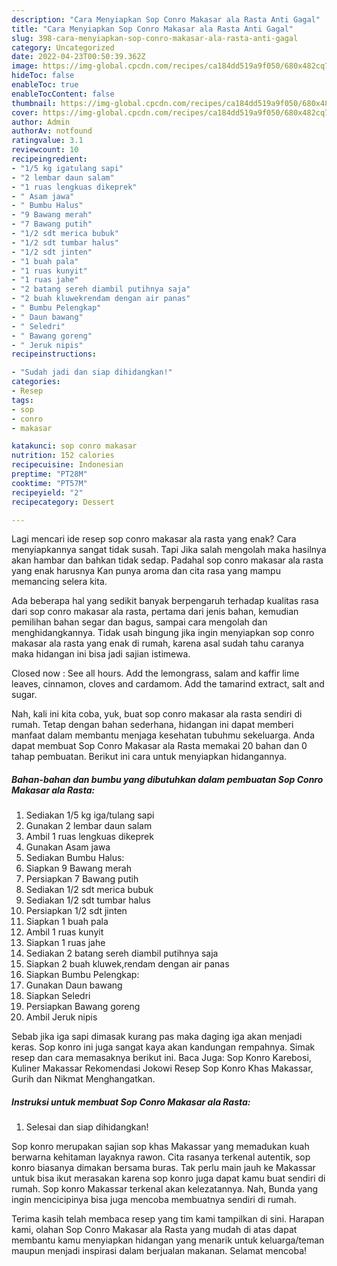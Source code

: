 ```yaml
---
description: "Cara Menyiapkan Sop Conro Makasar ala Rasta Anti Gagal"
title: "Cara Menyiapkan Sop Conro Makasar ala Rasta Anti Gagal"
slug: 398-cara-menyiapkan-sop-conro-makasar-ala-rasta-anti-gagal
category: Uncategorized
date: 2022-04-23T00:50:39.362Z
image: https://img-global.cpcdn.com/recipes/ca184dd519a9f050/680x482cq70/sop-conro-makasar-ala-rasta-foto-resep-utama.jpg
hideToc: false
enableToc: true
enableTocContent: false
thumbnail: https://img-global.cpcdn.com/recipes/ca184dd519a9f050/680x482cq70/sop-conro-makasar-ala-rasta-foto-resep-utama.jpg
cover: https://img-global.cpcdn.com/recipes/ca184dd519a9f050/680x482cq70/sop-conro-makasar-ala-rasta-foto-resep-utama.jpg
author: Admin
authorAv: notfound
ratingvalue: 3.1
reviewcount: 10
recipeingredient:
- "1/5 kg igatulang sapi"
- "2 lembar daun salam"
- "1 ruas lengkuas dikeprek"
- " Asam jawa"
- " Bumbu Halus"
- "9 Bawang merah"
- "7 Bawang putih"
- "1/2 sdt merica bubuk"
- "1/2 sdt tumbar halus"
- "1/2 sdt jinten"
- "1 buah pala"
- "1 ruas kunyit"
- "1 ruas jahe"
- "2 batang sereh diambil putihnya saja"
- "2 buah kluwekrendam dengan air panas"
- " Bumbu Pelengkap"
- " Daun bawang"
- " Seledri"
- " Bawang goreng"
- " Jeruk nipis"
recipeinstructions:

- "Sudah jadi dan siap dihidangkan!"
categories:
- Resep
tags:
- sop
- conro
- makasar

katakunci: sop conro makasar 
nutrition: 152 calories
recipecuisine: Indonesian
preptime: "PT28M"
cooktime: "PT57M"
recipeyield: "2"
recipecategory: Dessert

---
```



Lagi mencari ide resep sop conro makasar ala rasta yang enak? Cara menyiapkannya sangat tidak susah. Tapi Jika salah mengolah maka hasilnya akan hambar dan bahkan tidak sedap. Padahal sop conro makasar ala rasta yang enak harusnya Kan punya aroma dan cita rasa yang mampu memancing selera kita.


Ada beberapa hal yang sedikit banyak berpengaruh terhadap kualitas rasa dari sop conro makasar ala rasta, pertama dari jenis bahan, kemudian pemilihan bahan segar dan bagus, sampai cara mengolah dan menghidangkannya. Tidak usah bingung jika ingin menyiapkan sop conro makasar ala rasta yang enak di rumah, karena asal sudah tahu caranya maka hidangan ini bisa jadi sajian istimewa.

Closed now : See all hours. Add the lemongrass, salam and kaffir lime leaves, cinnamon, cloves and cardamom. Add the tamarind extract, salt and sugar.


Nah, kali ini kita coba, yuk, buat sop conro makasar ala rasta sendiri di rumah. Tetap dengan bahan sederhana, hidangan ini dapat memberi manfaat dalam membantu menjaga kesehatan tubuhmu sekeluarga. Anda dapat membuat Sop Conro Makasar ala Rasta memakai 20 bahan dan 0 tahap pembuatan. Berikut ini cara untuk menyiapkan hidangannya.

<!--inarticleads1-->

##### Bahan-bahan dan bumbu yang dibutuhkan dalam pembuatan Sop Conro Makasar ala Rasta:

1. Sediakan 1/5 kg iga/tulang sapi
1. Gunakan 2 lembar daun salam
1. Ambil 1 ruas lengkuas dikeprek
1. Gunakan  Asam jawa
1. Sediakan  Bumbu Halus:
1. Siapkan 9 Bawang merah
1. Persiapkan 7 Bawang putih
1. Sediakan 1/2 sdt merica bubuk
1. Sediakan 1/2 sdt tumbar halus
1. Persiapkan 1/2 sdt jinten
1. Siapkan 1 buah pala
1. Ambil 1 ruas kunyit
1. Siapkan 1 ruas jahe
1. Sediakan 2 batang sereh diambil putihnya saja
1. Siapkan 2 buah kluwek,rendam dengan air panas
1. Siapkan  Bumbu Pelengkap:
1. Gunakan  Daun bawang
1. Siapkan  Seledri
1. Persiapkan  Bawang goreng
1. Ambil  Jeruk nipis


Sebab jika iga sapi dimasak kurang pas maka daging iga akan menjadi keras. Sop konro ini juga sangat kaya akan kandungan rempahnya. Simak resep dan cara memasaknya berikut ini. Baca Juga: Sop Konro Karebosi, Kuliner Makassar Rekomendasi Jokowi Resep Sop Konro Khas Makassar, Gurih dan Nikmat Menghangatkan. 

<!--inarticleads2-->

##### Instruksi untuk membuat Sop Conro Makasar ala Rasta:


1. Selesai dan siap dihidangkan!

Sop konro merupakan sajian sop khas Makassar yang memadukan kuah berwarna kehitaman layaknya rawon. Cita rasanya terkenal autentik, sop konro biasanya dimakan bersama buras. Tak perlu main jauh ke Makassar untuk bisa ikut merasakan karena sop konro juga dapat kamu buat sendiri di rumah. Sop konro Makassar terkenal akan kelezatannya. Nah, Bunda yang ingin mencicipinya bisa juga mencoba membuatnya sendiri di rumah. 

Terima kasih telah membaca resep yang tim kami tampilkan di sini. Harapan kami, olahan Sop Conro Makasar ala Rasta yang mudah di atas dapat membantu kamu menyiapkan hidangan yang menarik untuk keluarga/teman maupun menjadi inspirasi dalam berjualan makanan. Selamat mencoba!
